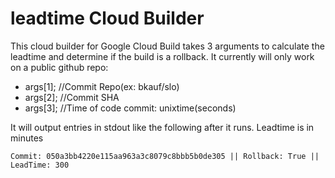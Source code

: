# leadtime Cloud Builder
This cloud builder for Google Cloud Build takes 3 arguments to calculate the leadtime and determine if the build is a rollback.
It currently will only work on a public github repo:

- args[1]; //Commit Repo(ex: bkauf/slo)
- args[2]; //Commit SHA
- args[3]; //Time of code commit: unixtime(seconds)

It will output entries in stdout like the following after it runs. Leadtime is in minutes

`Commit: 050a3bb4220e115aa963a3c8079c8bbb5b0de305 || Rollback: True || LeadTime: 300`
